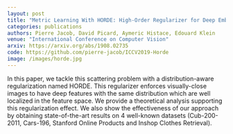 ```yaml
---
layout: post
title: "Metric Learning With HORDE: High-Order Regularizer for Deep Embeddings"
categories: publications
authors: Pierre Jacob, David Picard, Aymeric Histace, Edouard Klein 
venue: "International Conference on Computer Vision"
arxiv: https://arxiv.org/abs/1908.02735
code: https://github.com/pierre-jacob/ICCV2019-Horde
image: /images/horde.jpg
---
```


In this paper, we tackle this scattering problem with a distribution-aware regularization named HORDE. This regularizer enforces visually-close images to have deep features with the same distribution which are well localized in the feature space. We provide a theoretical analysis supporting this regularization effect. We also show the effectiveness of our approach by obtaining state-of-the-art results on 4 well-known datasets (Cub-200-2011, Cars-196, Stanford Online Products and Inshop Clothes Retrieval). 
